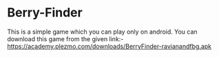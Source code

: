 # Berry-Finder
This is a simple game which you can play only on android.
You can download this game from the given link:-
 https://academy.plezmo.com/downloads/BerryFinder-ravianandfbg.apk
